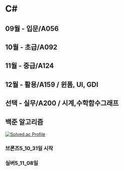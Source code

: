 # C#

## 09월 - 입문/A056
## 10월 - 초급/A092
## 11월 - 중급/A124
## 12월 - 활용/A159 / 윈폼, UI, GDI
## 선택 - 실무/A200 / 시계,수학함수그래프


## 백준 알고리즘

[![Solved.ac Profile](http://mazassumnida.wtf/api/v2/generate_badge?boj=ekdlakdl12)](https://solved.ac/ekdlakdl12/)

### 브론즈5_10_31일 시작  
### 실버5_11_08일
